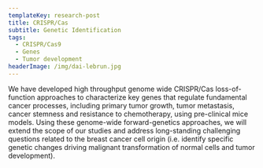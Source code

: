 ```yaml
---
templateKey: research-post
title: CRISPR/Cas
subtitle: Genetic Identification
tags:
  - CRISPR/Cas9
  - Genes
  - Tumor development
headerImage: /img/dai-lebrun.jpg
---
```

We have developed high throughput genome wide CRISPR/Cas loss-of-function approaches to characterize key genes that regulate fundamental cancer processes, including primary tumor growth, tumor metastasis, cancer stemness and resistance to chemotherapy, using pre-clinical mice models. Using these genome-wide forward-genetics approaches, we will extend the scope of our studies and address long-standing challenging questions related to the breast cancer cell origin (i.e. identify specific genetic changes driving malignant transformation of normal cells and tumor development).
